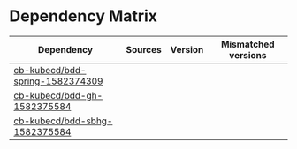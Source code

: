 # Dependency Matrix

Dependency | Sources | Version | Mismatched versions
---------- | ------- | ------- | -------------------
[cb-kubecd/bdd-spring-1582374309](https://github.com/cb-kubecd/bdd-spring-1582374309.git) |  | []() | 
[cb-kubecd/bdd-gh-1582375584](https://github.com/cb-kubecd/bdd-gh-1582375584.git) |  | []() | 
[cb-kubecd/bdd-sbhg-1582375584](https://github.com/cb-kubecd/bdd-sbhg-1582375584.git) |  | []() | 
